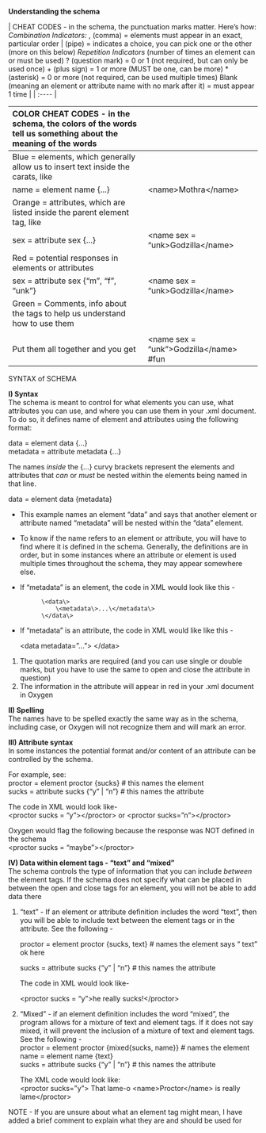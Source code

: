 **Understanding the schema**

| CHEAT CODES \- in the schema, the punctuation marks matter. Here’s how: *Combination Indicators:* , (comma) \= elements must appear in an exact, particular order | (pipe)      \= indicates a choice, you can pick one or the other (more on this below) *Repetition Indicators* (number of times an element can or must be used) ? (question mark) \= 0 or 1 (not required, but can only be used once) \+ (plus sign)         \= 1 or more (MUST be one, can be more) \* (asterisk)            \= 0 or more (not required, can be used multiple times) Blank (meaning an element or attribute name with no mark after it) \= must appear 1 time  |
| :---- |

| COLOR CHEAT CODES \- in the schema, the colors of the words tell us something about the meaning of the words |  |
| :---- | :---- |
| Blue \= elements, which generally allow us to insert text inside the carats, like |  |
| name \= element name {...} | \<name\>Mothra\</name\>  |
| Orange \= attributes, which are listed inside the parent element tag, like |  |
| sex \= attribute sex {...} | \<name sex \= “unk\>Godzilla\</name\> |
| Red \= potential responses in elements or attributes |  |
| sex \= attribute sex {“m”, “f”, “unk”} | \<name sex \= “unk\>Godzilla\</name\> |
| Green \= Comments, info about the tags to help us understand how to use them |  |
|  |  |
| Put them all together and you get | \<name sex \= “unk”\>Godzilla\</name\> \#fun |

SYNTAX of SCHEMA

**I) Syntax**  
The schema is meant to control for what elements you can use, what attributes you can use, and where you can use them in your .xml document.  To do so, it defines name of element and attributes using the following format:

data \= element data {...}   
metadata \= attribute metadata {...}

The names *inside* the {...} curvy brackets represent the elements and attributes that *can* or *must* be nested within the elements being named in that line.

data \= element data {metadata} 

* This example names an element “data” and says that another element or attribute named “metadata” will be nested within the “data” element.  
* To know if the name refers to an element or attribute, you will have to find where it is defined in the schema.  Generally, the definitions are in order, but in some instances where an attribute or element is used multiple times throughout the schema, they may appear somewhere else.   
* If “metadata” is an element, the code in XML would look like this \-

			\<data\>  
				\<metadata\>...\</metadata\>  
			\</data\>

* If “metadata” is an attribute, the code in XML would like like this \-

   \<data metadata\=”...”\> \</data\>

1. The quotation marks are required (and you can use single or double marks, but you have to use the same to open and close the attribute in question)  
2. The information in the attribute will appear in red in your .xml document in Oxygen

**II) Spelling**  
The names have to be spelled exactly the same way as in the schema, including case, or Oxygen will not recognize them and will mark an error.

**III) Attribute syntax**  
In some instances the potential format and/or content of an attribute can be controlled by the schema.  

For example, see:   
proctor \= element proctor {sucks} \# this names the element  
sucks \= attribute sucks {“y” | “n”} \# this names the attribute

The code in XML would look like-  
	\<proctor sucks \= “y”\>\</proctor\>  or \<proctor sucks\=”n”\>\</proctor\>

Oxygen would flag the following because the response was NOT defined in the schema  
	\<proctor sucks \= “maybe”\>\</proctor\> 

**IV) Data within element tags \- “text” and “mixed”**  
The schema controls the type of information that you can include *between* the element tags. If the schema does not specify what can be placed in between the open and close tags for an element, you will not be able to add data there

1) “text” \- If an element or attribute definition includes the word “text”, then you will be able to include text between the element tags or in the attribute.  See the following \- 

   proctor \= element proctor {sucks, text} \# names the element says “ text” ok here

   sucks \= attribute sucks {“y” | “n”} \# this names the attribute

   

   The code in XML would look like-

   	\<proctor sucks \= “y”\>he really sucks\!\</proctor\> 

   

2) “Mixed” \- if an element definition includes the word “mixed”, the program allows for a mixture of text and element tags. If it does not say mixed, it will prevent the inclusion of a mixture of text and element tags. See the following \-  
   	proctor \= element proctor {mixed{sucks, name}} \# names the element   
   	name \= element name {text}  
   sucks \= attribute sucks {“y” | “n”} \# this names the attribute  
     
   The XML code would look like:  
   	\<proctor sucks=”y”\> That lame-o \<name\>Proctor\</name\> is really lame\</proctor\>  
   

NOTE \- If you are unsure about what an element tag might mean, I have added a brief comment to explain what they are and should be used for  
